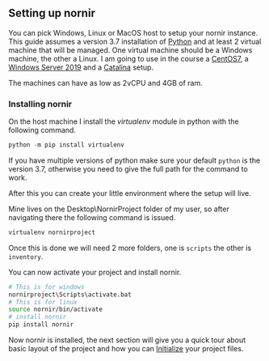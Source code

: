 ## Setting up nornir

You can pick Windows, Linux or MacOS host to setup your nornir instance.
This guide assumes a version 3.7 installation of [Python](https://www.python.org/downloads/release/python-370/) and at least 2 virtual machine that will be managed.
One virtual machine should be a Windows machine, the other a Linux. I am going to use in the course a [CentOS7](https://www.centos.org/download/), a [Windows Server 2019](https://www.microsoft.com/en-us/cloud-platform/windows-server) and a [Catalina](https://www.apple.com/hu/macos/catalina/) setup. 

The machines can have as low as 2vCPU and 4GB of ram.

### Installing nornir

On the host machine I install the *virtualenv* module in python with the following command.

``` python
python -m pip install virtualenv
```

If you have multiple versions of python make sure your default `python` is the version 3.7, otherwise you need to give the full path for the command to work.

After this you can create your little environment where the setup will live.

Mine lives on the Desktop\NornirProject folder of my user, so after navigating there the following command is issued.

``` python
virtualenv nornirproject
```

Once this is done we will need 2 more folders, one is `scripts` the other is `inventory`.

You can now activate your project and install nornir.

``` bash
# This is for windows
nornirproject\Scripts\activate.bat
# This is for linux
source nornir/bin/activate
# install nornir
pip install nornir
```

Now nornir is installed, the next section will give you a quick tour about basic layout of the project and how you can [Initialize](/Guides/Initialize.md) your project files.


